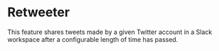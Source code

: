 # Retweeter

This feature shares tweets made by a given Twitter account
in a Slack workspace after a configurable length of time has passed.

